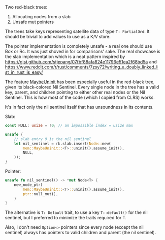Two red-black trees:

1. Allocating nodes from a slab
2. Unsafe mut pointers

The trees take keys representing satellite data of type `T: PartialOrd`. It should be trivial to add values to use as a K/V store.

The pointer implementation is completely unsafe - a real one should use Box or Rc. It was just shoved in for comparisons' sake. The real showcase is the slab implementation which is a neat pattern inspired by https://gist.github.com/stjepang/07fbf88afa824e11796e51ea2f68bd5a and https://www.reddit.com/r/rust/comments/7zsy72/writing_a_doubly_linked_list_in_rust_is_easy/

The feature [MaybeUninit](https://doc.rust-lang.org/std/mem/union.MaybeUninit.html) has been especially useful in the red-black tree, given its black-colored Nil Sentinel. Every single node in the tree has a valid key, parent, and children pointing to either other real nodes or the Nil Sentinel. This is how most of the code (which I copied from CLRS) works.

It's in fact only the nil sentinel itself that has unsoundness in its contents.

Slab:

```rust
const NULL: usize = !0; // an impossible index = usize max

unsafe {
    // slab entry 0 is the nil sentinel
    let nil_sentinel = rb.slab.insert(Node::new(
        mem::MaybeUninit::<T>::uninit().assume_init(),
        NULL,
    ));
}
```

Pointer:

```rust
unsafe fn nil_sentinel() -> *mut Node<T> {
    new_node_ptr(
        mem::MaybeUninit::<T>::uninit().assume_init(),
        ptr::null_mut(),
    )
}
```

The alternative is `T: Default` trait, to use a key `T::default()` for the nil sentinel, but I preferred to minimize the traits required for T.

Also, I don't need `Option<>` pointers since every node (except the nil sentinel) always has pointers to valid children and parent (the nil sentinel).
